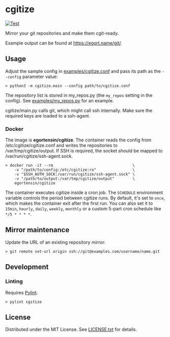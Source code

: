 cgitize
=======

[![Test](https://github.com/egor-tensin/cgitize/actions/workflows/test.yml/badge.svg)](https://github.com/egor-tensin/cgitize/actions/workflows/test.yml)

Mirror your git repositories and make them cgit-ready.

Example output can be found at https://egort.name/git/.

Usage
-----

Adjust the sample config in [examples/cgitize.conf] and pass its path as the
`--config` parameter value:

    > python3 -m cgitize.main --config path/to/cgitize.conf

The repository list is stored in my_repos.py (the `my_repos` setting in the
config).
See [examples/my_repos.py] for an example.

cgitize/main.py calls git, which might call ssh internally.
Make sure the required keys are loaded to a ssh-agent.

[examples/cgitize.conf]: examples/cgitize.conf
[examples/my_repos.py]: examples/my_repos.py

### Docker

The image is **egortensin/cgitize**.
The container reads the config from /etc/cgitize/cgitize.conf and writes the
repositories to /var/tmp/cgitize/output.
If SSH is required, the socket should be mapped to
/var/run/cgitize/ssh-agent.sock.

    > docker run -it --rm                                   \
        -v "/path/to/config:/etc/cgitize:ro"                \
        -v "$SSH_AUTH_SOCK:/var/run/cgitize/ssh-agent.sock" \
        -v "/path/to/output:/var/tmp/cgitize/output"        \
        egortensin/cgitize

The container executes cgitize inside a cron job.
The `SCHEDULE` environment variable controls the period between cgitize runs.
By default, it's set to `once`, which makes the container exit after the first
run.
You can also set it to `15min`, `hourly`, `daily`, `weekly`, `monthly` or a
custom 5-part cron schedule like `*/5 * * * *`.

Mirror maintenance
------------------

Update the URL of an existing repository mirror:

    > git remote set-url origin ssh://git@examples.com/username/name.git

Development
-----------

### Linting

Requires [Pylint].

    > pylint cgitize

[Pylint]: https://www.pylint.org/

License
-------

Distributed under the MIT License.
See [LICENSE.txt] for details.

[LICENSE.txt]: LICENSE.txt
